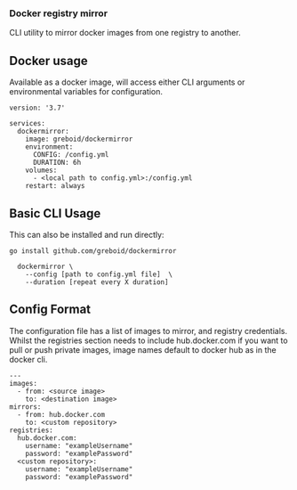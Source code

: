 ### Docker registry mirror

CLI utility to mirror docker images from one registry to another.

## Docker usage

Available as a docker image, will access either CLI arguments or environmental variables for configuration.

```
version: '3.7'

services:
  dockermirror:
    image: greboid/dockermirror
    environment:
      CONFIG: /config.yml
      DURATION: 6h
    volumes:
      - <local path to config.yml>:/config.yml
    restart: always
```

## Basic CLI Usage

This can also be installed and run directly:

```
go install github.com/greboid/dockermirror
```
    
```
  dockermirror \
    --config [path to config.yml file]  \
    --duration [repeat every X duration]
```

## Config Format

The configuration file has a list of images to mirror, and registry credentials.  Whilst the registries section needs 
to include hub.docker.com if you want to pull or push private images, image names default to docker hub as in the 
docker cli.

```
---
images:
  - from: <source image>
    to: <destination image>
mirrors:
  - from: hub.docker.com
    to: <custom repository>
registries:
  hub.docker.com:
    username: "exampleUsername"
    password: "examplePassword"
  <custom repository>:
    username: "exampleUsername"
    password: "examplePassword"
```